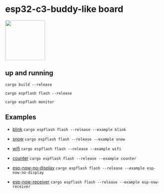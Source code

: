 # esp32-c3-buddy-like board

<img src="https://github.com/user-attachments/assets/1ce4e032-0fc8-434c-8a3f-b22e013efab5" height="128">

## up and running

`cargo build --release`

`cargo espflash flash --release`

`cargo espflash monitor`

## Examples

- [blink](examples/blink.rs)
  `cargo espflash flash --release --example blink`

- [snow](examples/snow.rs)
  `cargo espflash flash --release --example snow`

- [wifi](examples/wifi.rs)
  `cargo espflash flash --release --example wifi`

- [counter](examples/counter.rs)
  `cargo espflash flash --release --example counter`

- [esp-now-no-display](examples/esp-now-no-display.rs)
  `cargo espflash flash --release --example esp-now-no-display`

- [esp-now-receiver](examples/esp-now-receiver.rs)
  `cargo espflash flash --release --example esp-now-receiver`

